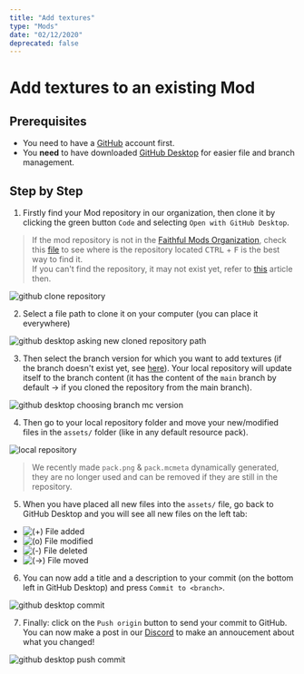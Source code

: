 ```yaml
---
title: "Add textures"
type: "Mods"
date: "02/12/2020"
deprecated: false
---
```


# Add textures to an **existing** Mod

## Prerequisites

- You need to have a [GitHub](https://github.com/) account first.  
- You **need** to have downloaded [GitHub Desktop](https://desktop.github.com/) for easier file and branch management.

## Step by Step

1. Firstly find your Mod repository in our organization, then clone it by clicking the green button `Code` and selecting `Open with GitHub Desktop`.  
> If the mod repository is not in the [Faithful Mods Organization](https://github.com/Faithful-Mods), check this [file](https://api.faithfulpack.net/v2/mods/raw) to see where is the repository located <kbd>CTRL</kbd> + <kbd>F</kbd> is the best way to find it.  
> If you can't find the repository, it may not exist yet, refer to [this](asdfasdf/pages/mods/add-new-mod) article then.

<img src="asdfasdf/images/pages/mods/add-textures/github-clone.png" alt="github clone repository" class="center" loading="lazy">

2. Select a file path to clone it on your computer (you can place it everywhere)  
<img src="asdfasdf/images/pages/mods/add-textures/github-desktop-clone.png" alt="github desktop asking new cloned repository path" class="center" loading="lazy">

3. Then select the branch version for which you want to add textures (if the branch doesn't exist yet, see [here](asdfasdf/pages/mods/add-new-version)). Your local repository will update itself to the branch content (it has the content of the `main` branch by default → if you cloned the repository from the main branch).  
<img src="asdfasdf/images/pages/mods/add-textures/github-desktop-select-branch.png" alt="github desktop choosing branch mc version" class="center" loading="lazy">

4. Then go to your local repository folder and move your new/modified files in the `assets/` folder (like in any default resource pack).
<img src="asdfasdf/images/pages/mods/add-textures/folder-example.png" alt="local repository" class="center" loading="lazy">

> We recently made `pack.png` & `pack.mcmeta` dynamically generated, they are no longer used and can be removed if they are still in the repository.

5. When you have placed all new files into the `assets/` file, go back to GitHub Desktop and you will see all new files on the left tab:

- ![(+)](asdfasdf/images/pages/mods/add-textures/file-added.png) File added
- ![(o)](asdfasdf/images/pages/mods/add-textures/file-modified.png) File modified
- ![(-)](asdfasdf/images/pages/mods/add-textures/file-deleted.png) File deleted
- ![(→)](asdfasdf/images/pages/mods/add-textures/file-moved.png) File moved

6. You can now add a title and a description to your commit (on the bottom left in GitHub Desktop) and press `Commit to <branch>`.  
<img src="asdfasdf/images/pages/mods/add-textures/github-desktop-commit.png" alt="github desktop commit" class="center" loading="lazy">

7. Finally: click on the `Push origin` button to send your commit to GitHub. You can now make a post in our [Discord](https://discord.com/invite/QF2CAX7) to make an annoucement about what you changed!  
<img src="asdfasdf/images/pages/mods/add-textures/github-desktop-push.png" alt="github desktop push commit" class="center" loading="lazy">
